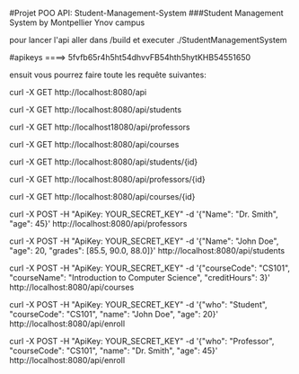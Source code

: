 #Projet POO API: Student-Management-System 
###Student Management System by Montpellier Ynov campus 

pour lancer l'api aller dans /build et executer ./StudentManagementSystem

#apikeys ====>  5fvfb65r4h5ht54dhvvFB54hth5hytKHB54551650

ensuit vous pourrez faire toute les requête suivantes:

curl -X GET http://localhost:8080/api

curl -X GET http://localhost:8080/api/students

curl -X GET http://localhost18080/api/professors

curl -X GET http://localhost:8080/api/courses

curl -X GET http://localhost:8080/api/students/{id}

curl -X GET http://localhost:8080/api/professors/{id}

curl -X GET http://localhost:8080/api/courses/{id}

curl -X POST -H "ApiKey: YOUR_SECRET_KEY" -d '{"Name": "Dr. Smith", "age": 45}' http://localhost:8080/api/professors

curl -X POST -H "ApiKey: YOUR_SECRET_KEY" -d '{"Name": "John Doe", "age": 20, "grades": [85.5, 90.0, 88.0]}' http://localhost:8080/api/students

curl -X POST -H "ApiKey: YOUR_SECRET_KEY" -d '{"courseCode": "CS101", "courseName": "Introduction to Computer Science", "creditHours": 3}' http://localhost:8080/api/courses

curl -X POST -H "ApiKey: YOUR_SECRET_KEY" -d '{"who": "Student", "courseCode": "CS101", "name": "John Doe", "age": 20}' http://localhost:8080/api/enroll

curl -X POST -H "ApiKey: YOUR_SECRET_KEY" -d '{"who": "Professor", "courseCode": "CS101", "name": "Dr. Smith", "age": 45}' http://localhost:8080/api/enroll


